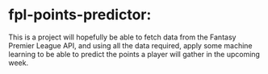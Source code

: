 # fpl-points-predictor:
This is a project will hopefully be able to fetch data from the Fantasy Premier League API,
and using all the data required, 
apply some machine learning to be able to predict the points a player will gather in the upcoming week.

